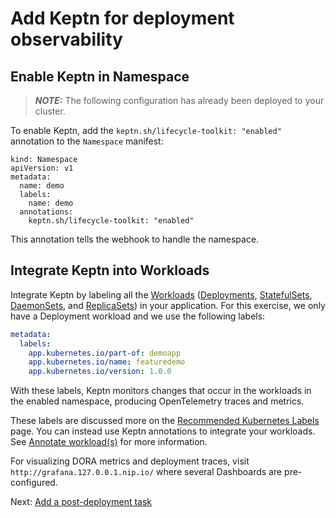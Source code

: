 # Add Keptn for deployment observability

## Enable Keptn in Namespace

> **_NOTE:_** The following configuration has already been deployed to your cluster.

To enable Keptn, add the `keptn.sh/lifecycle-toolkit: "enabled"` annotation
to the `Namespace` manifest:

```
kind: Namespace
apiVersion: v1
metadata:
  name: demo
  labels:
    name: demo
  annotations:
    keptn.sh/lifecycle-toolkit: "enabled"
```
This annotation tells the webhook to handle the namespace.

## Integrate Keptn into Workloads

Integrate Keptn by labeling all the
[Workloads](https://kubernetes.io/docs/concepts/workloads/)
([Deployments](https://kubernetes.io/docs/concepts/workloads/controllers/deployment/),
[StatefulSets](https://kubernetes.io/docs/concepts/workloads/controllers/statefulset/),
[DaemonSets](https://kubernetes.io/docs/concepts/workloads/controllers/daemonset/),
and
[ReplicaSets](https://kubernetes.io/docs/concepts/workloads/controllers/replicaset/))
in your application.
For this exercise, we only have a Deployment workload
and we use the following labels:

```yaml
metadata:
  labels:
    app.kubernetes.io/part-of: demoapp
    app.kubernetes.io/name: featuredemo
    app.kubernetes.io/version: 1.0.0
```

With these labels, Keptn monitors changes that occur in the workloads
in the enabled namespace,
producing OpenTelemetry traces and metrics. 

These labels are discussed more on the
[Recommended Kubernetes Labels](https://kubernetes.io/docs/concepts/overview/working-with-objects/common-labels/#labels) page.
You can instead use Keptn annotations to integrate your workloads.
See
[Annotate workload(s)](https://lifecycle.keptn.sh/docs/implementing/integrate/#annotate-workloads)
for more information.

For visualizing DORA metrics and deployment traces,
visit `http://grafana.127.0.0.1.nip.io/`
where several Dashboards are pre-configured.

Next: [Add a post-deployment task](post_deployment.md)


